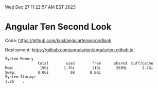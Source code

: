 Wed Dec 27 11:22:57 AM EST 2023

# Angular Ten Second Look

Code: https://github.com/kusl/angulartensecondlook

Deployment: https://github.com/angularten/angularten.github.io

```bash
System Memory
               total        used        free      shared  buff/cache   available
Mem:            15Gi       1.7Gi        11Gi       265Mi       2.7Gi        13Gi
Swap:          8.0Gi          0B       8.0Gi
System Storage
1.2G	.
```
